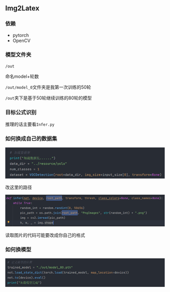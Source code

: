 ## Img2Latex

### 依赖

- pytorch
- OpenCV



### 模型文件夹

`/out`   

命名model+轮数

`/out/model_0`文件夹是我第一次训练的50轮

`/out`夹下是基于50轮继续训练的80轮的模型



### 目标公式识别

推理的话主要看`Infer.py`  



### 如何换成自己的数据集   

![image-20231207164117821](assets/image-20231207164117821.png)

改这里的路径

![image-20231207164507192](assets/image-20231207164507192.png)

读取图片的代码可能要改成你自己的格式



### 如何换模型

![image-20231207164142576](assets/image-20231207164142576.png)